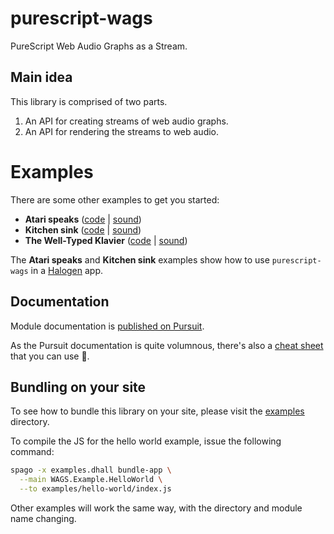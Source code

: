 # purescript-wags

PureScript Web Audio Graphs as a Stream.

## Main idea

This library is comprised of two parts.

1. An API for creating streams of web audio graphs.
1. An API for rendering the streams to web audio.

# Examples

There are some other examples to get you started:

- **Atari speaks** ([code](./examples/atari-speaks) | [sound](https://purescript-wags-atari-speaks.surge.sh/))
- **Kitchen sink** ([code](./examples/kitchen-sink) | [sound](https://purescript-wags-kitchen-sink.surge.sh/))
- **The Well-Typed Klavier** ([code](./examples/wtk) | [sound](https://twitter.com/stronglynormal/status/1382221415802408960))

The **Atari speaks** and **Kitchen sink** examples show how to use `purescript-wags` in a [Halogen](https://github.com/purescript-halogen/purescript-halogen) app.

## Documentation

Module documentation is [published on Pursuit](https://pursuit.purescript.org/packages/purescript-wags/).

As the Pursuit documentation is quite volumnous, there's also a [cheat sheet](./CHEATSHEET.md) that you can use :100:.

## Bundling on your site

To see how to bundle this library on your site, please visit the [examples](./examples) directory.

To compile the JS for the hello world example, issue the following command:

```bash
spago -x examples.dhall bundle-app \
  --main WAGS.Example.HelloWorld \
  --to examples/hello-world/index.js
```

Other examples will work the same way, with the directory and module name changing.
